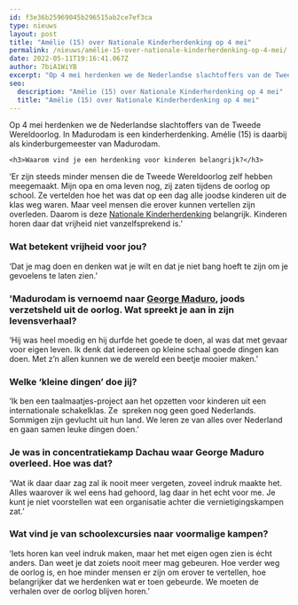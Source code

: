 ```yaml
---
id: f3e36b25969045b296515ab2ce7ef3ca
type: nieuws
layout: post
title: "Amélie (15) over Nationale Kinderherdenking op 4 mei"
permalink: /nieuws/amélie-15-over-nationale-kinderherdenking-op-4-mei/
date: 2022-05-11T19:16:41.067Z
author: 7biA1WiYB
excerpt: "Op 4 mei herdenken we de Nederlandse slachtoffers van de Tweede Wereldoorlog. In Madurodam is een kinderherdenking. Amélie (15) is daarbij als kinderburgemeester van Madurodam.  "
seo:
  description: "Amélie (15) over Nationale Kinderherdenking op 4 mei"
  title: "Amélie (15) over Nationale Kinderherdenking op 4 mei"
---
```

Op 4 mei herdenken we de Nederlandse slachtoffers van de Tweede Wereldoorlog. In Madurodam is een kinderherdenking. Amélie (15) is daarbij als kinderburgemeester van Madurodam.  

    <h3>Waarom vind je een herdenking voor kinderen belangrijk?</h3>
<p>‘Er zijn steeds minder mensen die de Tweede Wereldoorlog zelf hebben meegemaakt. Mijn opa en oma leven nog, zij zaten tijdens de oorlog op school. Ze vertelden hoe het was dat op een dag alle joodse kinderen uit de klas weg waren. Maar veel mensen die erover kunnen vertellen zijn overleden. Daarom is deze <a href="https://www.nationalekinderherdenking.nl/" target="_blank">Nationale Kinderherdenking</a> belangrijk. Kinderen horen daar dat vrijheid niet vanzelfsprekend is.’</p>
<h3>Wat betekent vrijheid voor jou?</h3>
<p>‘Dat je mag doen en denken wat je wilt en dat je niet bang hoeft te zijn om je gevoelens te laten zien.’</p>
<h3>'Madurodam is vernoemd naar <a href="https://www.georgemaduro.com/ontdek-het-verhaal-van-george-maduro/" target="_blank">George Maduro</a>, joods verzetsheld uit de oorlog. Wat spreekt je aan in zijn levensverhaal?</h3>
<p>‘Hij was heel moedig en hij durfde het goede te doen, al was dat met gevaar voor eigen leven. Ik denk dat iedereen op kleine schaal goede dingen kan doen. Met z’n allen kunnen we de wereld een beetje mooier maken.’</p>
<h3>Welke ‘kleine dingen’ doe jij?</h3>
<p>‘Ik ben een taalmaatjes-project aan het opzetten voor kinderen uit een internationale schakelklas. Ze  spreken nog geen goed Nederlands. Sommigen zijn gevlucht uit hun land. We leren ze van alles over Nederland en gaan samen leuke dingen doen.’</p>
<h3>Je was in concentratiekamp Dachau waar George Maduro overleed. Hoe was dat?</h3>
<p>‘Wat ik daar daar zag zal ik nooit meer vergeten, zoveel indruk maakte het. Alles waarover ik wel eens had gehoord, lag daar in het echt voor me. Je kunt je niet voorstellen wat een organisatie achter die vernietigingskampen zat.’</p>
<h3>Wat vind je van schoolexcursies naar voormalige kampen?</h3>
<p>‘Iets horen kan veel indruk maken, maar het met eigen ogen zien is écht anders. Dan weet je dat zoiets nooit meer mag gebeuren. Hoe verder weg de oorlog is, en hoe minder mensen er zijn om erover te vertellen, hoe belangrijker dat we herdenken wat er toen gebeurde. We moeten de verhalen over de oorlog blijven horen.’</p>  
